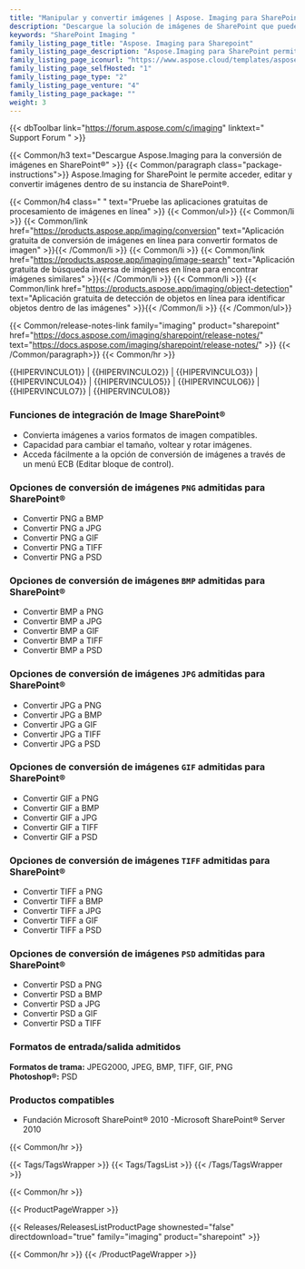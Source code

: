 ```yaml
---
title: "Manipular y convertir imágenes | Aspose. Imaging para SharePoint"
description: "Descargue la solución de imágenes de SharePoint que puede convertir imágenes a otros formatos, incluidos PNG, JPEG, BMP, GIF, TIFF y PSD desde Microsoft SharePoint."
keywords: "SharePoint Imaging "
family_listing_page_title: "Aspose. Imaging para Sharepoint"
family_listing_page_description: "Aspose.Imaging para SharePoint permite a los usuarios convertir imágenes a otros formatos de imagen, incluidos PNG, JPEG, BMP, GIF, TIFF y PSD desde Microsoft SharePoint. Los desarrolladores también pueden editar las imágenes exportadas realizando varias operaciones, como cambiar el tamaño, recortar, rotar y voltear sin usar ningún editor de imágenes."
family_listing_page_iconurl: "https://www.aspose.cloud/templates/aspose/App_Themes/V3/images/imaging/272x272/aspose_imaging-for-sharepoint-min.png"
family_listing_page_selfHosted: "1"
family_listing_page_type: "2"
family_listing_page_venture: "4"
family_listing_page_package: ""
weight: 3
---
```


{{< dbToolbar link="https://forum.aspose.com/c/imaging" linktext=" Support Forum " >}}

{{< Common/h3 text="Descargue Aspose.Imaging para la conversión de imágenes en SharePoint®"  >}}
{{< Common/paragraph class="package-instructions">}}
Aspose.Imaging for SharePoint le permite acceder, editar y convertir imágenes dentro de su instancia de SharePoint®.

{{< Common/h4 class=" " text="Pruebe las aplicaciones gratuitas de procesamiento de imágenes en línea" >}}
{{< Common/ul>}}
{{< Common/li >}} 
{{< Common/link href="https://products.aspose.app/imaging/conversion" text="Aplicación gratuita de conversión de imágenes en línea para convertir formatos de imagen"  >}}{{< /Common/li >}}
{{< Common/li >}} 
{{< Common/link href="https://products.aspose.app/imaging/image-search" text="Aplicación gratuita de búsqueda inversa de imágenes en línea para encontrar imágenes similares"  >}}{{< /Common/li >}}
{{< Common/li >}} 
{{< Common/link href="https://products.aspose.app/imaging/object-detection" text="Aplicación gratuita de detección de objetos en línea para identificar objetos dentro de las imágenes"  >}}{{< /Common/li >}}
{{< /Common/ul>}}

{{< Common/release-notes-link family="imaging" product="sharepoint" href="https://docs.aspose.com/imaging/sharepoint/release-notes/" text="https://docs.aspose.com/imaging/sharepoint/release-notes/"  >}}
{{< /Common/paragraph>}}
{{< Common/hr >}}

{{HIPERVINCULO1}} | {{HIPERVINCULO2}} | {{HIPERVINCULO3}} | {{HIPERVINCULO4}} | {{HIPERVINCULO5}} | {{HIPERVINCULO6}} | {{HIPERVINCULO7}} | {{HIPERVINCULO8}}

### Funciones de integración de Image SharePoint®

- Convierta imágenes a varios formatos de imagen compatibles.
- Capacidad para cambiar el tamaño, voltear y rotar imágenes.
- Acceda fácilmente a la opción de conversión de imágenes a través de un menú ECB (Editar bloque de control).

### Opciones de conversión de imágenes `PNG` admitidas para SharePoint®

- Convertir PNG a BMP
- Convertir PNG a JPG
- Convertir PNG a GIF
- Convertir PNG a TIFF
- Convertir PNG a PSD

### Opciones de conversión de imágenes `BMP` admitidas para SharePoint®

- Convertir BMP a PNG
- Convertir BMP a JPG
- Convertir BMP a GIF
- Convertir BMP a TIFF
- Convertir BMP a PSD

### Opciones de conversión de imágenes `JPG` admitidas para SharePoint®

- Convertir JPG a PNG
- Convertir JPG a BMP
- Convertir JPG a GIF
- Convertir JPG a TIFF
- Convertir JPG a PSD

### Opciones de conversión de imágenes `GIF` admitidas para SharePoint®

- Convertir GIF a PNG
- Convertir GIF a BMP
- Convertir GIF a JPG
- Convertir GIF a TIFF
- Convertir GIF a PSD

### Opciones de conversión de imágenes `TIFF` admitidas para SharePoint®

- Convertir TIFF a PNG
- Convertir TIFF a BMP
- Convertir TIFF a JPG
- Convertir TIFF a GIF
- Convertir TIFF a PSD

### Opciones de conversión de imágenes `PSD` admitidas para SharePoint®

- Convertir PSD a PNG
- Convertir PSD a BMP
- Convertir PSD a JPG
- Convertir PSD a GIF
- Convertir PSD a TIFF

### Formatos de entrada/salida admitidos

**Formatos de trama:** JPEG2000, JPEG, BMP, TIFF, GIF, PNG\
**Photoshop®:** PSD

### Productos compatibles

- Fundación Microsoft SharePoint® 2010
-Microsoft SharePoint® Server 2010

{{< Common/hr >}}

{{< Tags/TagsWrapper >}}
{{< Tags/TagsList >}}
{{< /Tags/TagsWrapper >}}

{{< Common/hr >}}

{{< ProductPageWrapper >}}

<!-- ReleasesListProductPage-->

{{< Releases/ReleasesListProductPage shownested="false"  directdownload="true" family="imaging" product="sharepoint" >}}

<!-- /ReleasesListProductPage-->

{{< Common/hr >}}
{{< /ProductPageWrapper >}}

